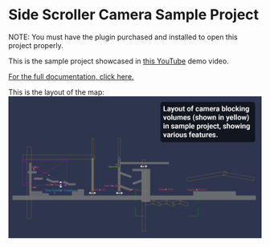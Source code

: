 # Side Scroller Camera Sample Project

NOTE: You must have the plugin purchased and installed to open this project properly.

This is the sample project showcased in [this YouTube](https://youtu.be/XndgQ0Nl11k) demo video.

[For the full documentation, click here.](https://docs.google.com/document/d/1Ektb9swRhXnSeEeRl-yHALrPI1y0MfbCN8uJOZpGjWA/edit?usp=sharing)

This is the layout of the map:
![Layout](map_layout.png)
